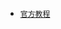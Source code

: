- [`官方教程`](https://docs.microsoft.com/zh-cn/previous-versions/sql/sql-server-2012/ms130214(v=sql.110))
